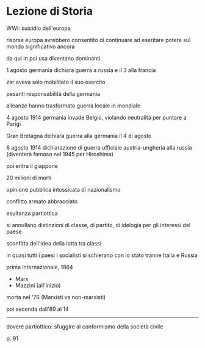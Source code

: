 # Lezione di Storia

WWI: suicidio dell'europa

risorse europa avrebbero consentito di continuare ad eseritare potere sul mondo significativo ancora

da qui in poi usa diventano dominanti

1 agosto germania dichiara guerra a russia e il 3 alla francia

zar aveva solo mobilitato il suo esercito

pesanti responsabilità della germania

alleanze hanno trasformato guerra locale in mondiale

4 agosto 1914 germania invade Belgio, violando neutralità per puntare a Parigi

Gran Bretagna dichiara guerra alla germania il 4 di agosto


6 agosto 1914 dichiarazione di guerra ufficiale austria-ungheria alla russia (diventerà famoso nel 1945 per Hiroshima)

poi entra il giappone


20 milioni di morti

opinione pubblica intossicata di nazionalismo

conflitto armato abbracciato

esultanza partiottica

si annullano distinzioni di classe, di partito, di idelogia per gli interessi del paese

sconfitta dell'idea della lotta tra classi


in quasi tutti i paesi 
 i socialisti si schierano con lo stato
tranne Italia e Russia

prima internazionale, 1864
* Marx
* Mazzini (all'inizio)

morta nel '76 (Marxisti vs non-marxisti)

poi seconda dall'89 al 14


---


dovere partiottico: sfuggire al conformismo della società civile

p. 91
<!--stackedit_data:
eyJoaXN0b3J5IjpbLTIzOTk2NDgwXX0=
-->